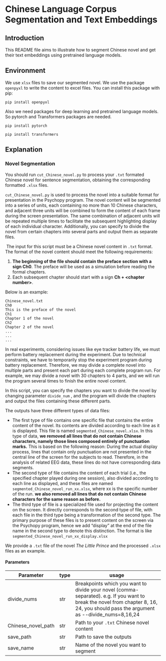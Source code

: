 # Chinese Language Corpus Segmentation and Text Embeddings

## Introduction

This README file aims to illustrate how to segment Chinese novel and get their text embeddings using pretrained language models.

## Environment

We use `xlsx` files to save our segmented novel. We use the package `openpyxl` to write the content to excel files. You can install this package with pip:

```
pip install openpyxl
```

Also we need packages for deep learning and pretrained language models. So pytorch and Transformers packages are needed.

```
pip install pytorch
```

```
pip install transformers
```

## Explanation

### Novel Segmentation

You should run `cut_Chinese_novel.py` to process your `.txt` formated Chinese novel for sentence segmentation, obtaining the corresponding formatted `.xlsx` files. 

`cut_Chinese_novel.py` is used to process the novel into a suitable format for presentation in the Psychopy program. The novel content will be segmented into a series of units, each containing no more than 10 Chinese characters, and adjacent three units will be combined to form the content of each frame during the screen presentation. The same combination of adjacent units will be repeated multiple times to facilitate the subsequent highlighting display of each individual character. Additionally, you can specify to divide the novel from certain chapters into several parts and output them as separate files.

​                                                                                                                                                                                                                                                         The input for this script must be a Chinese novel content in `.txt` format. The format of the novel content should meet the following requirements:

1. **The beginning of the file should contain the preface section with a sign Ch0**. The preface will be used as a simulation before reading the formal chapters.
2. Each subsequent chapter should start with a sign **Ch + \<chapter number>**.

Below is an example:

```
Chinese_novel.txt
Ch0
This is the preface of the novel
Ch1
Chapter 1 of the novel
Ch2
Chapter 2 of the novel
...
...
...
```

In real experiments, considering issues like eye tracker battery life, we must perform battery replacement during the experiment. Due to technical constraints, we have to temporarily stop the experiment program during battery replacement. Therefore, we may divide a complete novel into multiple parts and present each part during each complete program run. For example, we may divide a novel with 30 chapters to 4 parts, and we will run the program several times to finish the entire novel content. 

In this script, you can specify the chapters you want to divide the novel by changing parameter `divide_num` , and the program will divide the chapters and output the  files containing these different parts.

The outputs have three different types of data files:

- The first type of file contains one specific file that contains the entire content of the novel. Its contents are divided according to each line as it is displayed. This file is named `segmented_Chinese_novel.xlsx`.  In this type of data, **we removed all lines that do not contain Chinese characters, namely those lines composed entirely of punctuation marks.** This is based on the following reason: During the actual display process, lines that contain only punctuation are not presented in the central line of the screen for the subjects to read. Therefore, in the analysis of related EEG data, these lines do not have corresponding data segments. 
- The second type of file contains the content of each trial (i.e., the specified chapter played during one session), also divided according to each line as displayed, and these files are named `segmented_Chinese_novel_run_xx.xlsx`, where xx is the specific number of the run. **we also removed all lines that do not contain Chinese characters for the same reason as before.**
-  The third type of file is a specialized file used for projecting the content on the screen. It directly corresponds to the second type of file, with each file in the third type being a transformation of the second type. The primary purpose of these files is to present content on the screen via the Psychopy program, hence we add “display” at the end of the file name in the second type to denote this distinction. The format is like `segmented_Chinese_novel_run_xx_display.xlsx` 

We provide a `.txt` file of the novel *The Little Prince* and the processed `.xlsx` files as an example. 

#### Parameters

| Parameter          | type | usage                                                        |
| ------------------ | ---- | ------------------------------------------------------------ |
| divide_nums        | str  | Breakpoints which you want to divide your novel (comma-separated). e.g. If you want to break the novel from chapter 8, 16, 24, you should pass the argument as --divide_nums=8,16,24 |
| Chinese_novel_path | str  | Path to your `.txt` Chinese novel content                    |
| save_path          | str  | Path to save the outputs                                     |
| save_name          | str  | Name of the novel you want to segment                        |

